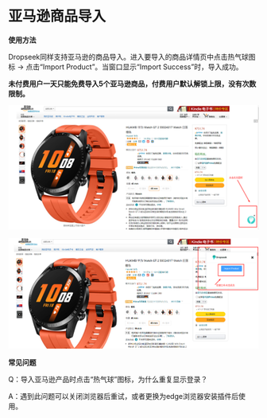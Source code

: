 # 亚马逊商品导入

**使用方法**

Dropseek同样支持亚马逊的商品导入。进入要导入的商品详情页中点击热气球图标 -> 点击“Import Product”。当窗口显示“Import Success”时，导入成功。

**未付费用户一天只能免费导入5个亚马逊商品，付费用户默认解锁上限，没有次数限制。**

![](.gitbook/assets/亚马逊.png)

![](.gitbook/assets/导入.png)

**常见问题**

Q：导入亚马逊产品时点击“热气球”图标，为什么重复显示登录？

A：遇到此问题可以关闭浏览器后重试，或者更换为edge浏览器安装插件后使用。

